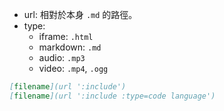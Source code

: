 - url: 相對於本身 `.md` 的路徑。
- type:
    - iframe: `.html`
    - markdown: `.md`
    - audio: `.mp3`
    - video: `.mp4`, `.ogg`

```markdown
[filename](url ':include')
[filename](url ':include :type=code language')
```
